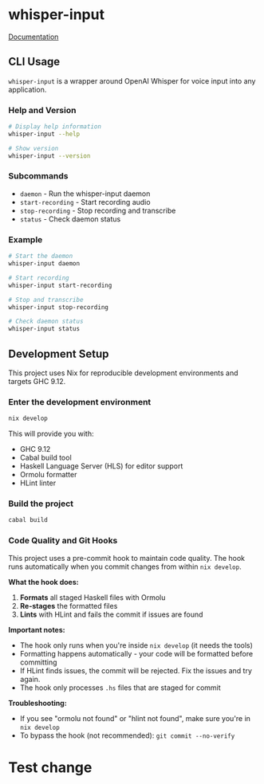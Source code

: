 # whisper-input

[Documentation](https://github.com/abhigya-maskay/whisper-input-docs)

## CLI Usage

`whisper-input` is a wrapper around OpenAI Whisper for voice input into any application.

### Help and Version

```bash
# Display help information
whisper-input --help

# Show version
whisper-input --version
```

### Subcommands

- `daemon` - Run the whisper-input daemon
- `start-recording` - Start recording audio
- `stop-recording` - Stop recording and transcribe
- `status` - Check daemon status

### Example

```bash
# Start the daemon
whisper-input daemon

# Start recording
whisper-input start-recording

# Stop and transcribe
whisper-input stop-recording

# Check daemon status
whisper-input status
```

## Development Setup

This project uses Nix for reproducible development environments and targets GHC 9.12.

### Enter the development environment
```bash
nix develop
```

This will provide you with:
- GHC 9.12
- Cabal build tool
- Haskell Language Server (HLS) for editor support
- Ormolu formatter
- HLint linter

### Build the project
```bash
cabal build
```

### Code Quality and Git Hooks

This project uses a pre-commit hook to maintain code quality. The hook runs automatically when you commit changes from within `nix develop`.

**What the hook does:**
1. **Formats** all staged Haskell files with Ormolu
2. **Re-stages** the formatted files
3. **Lints** with HLint and fails the commit if issues are found

**Important notes:**
- The hook only runs when you're inside `nix develop` (it needs the tools)
- Formatting happens automatically - your code will be formatted before committing
- If HLint finds issues, the commit will be rejected. Fix the issues and try again.
- The hook only processes `.hs` files that are staged for commit

**Troubleshooting:**
- If you see "ormolu not found" or "hlint not found", make sure you're in `nix develop`
- To bypass the hook (not recommended): `git commit --no-verify`
# Test change
